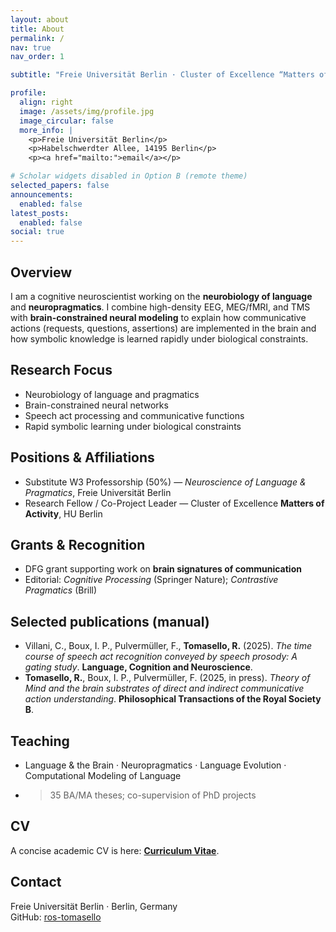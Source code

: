 ```yaml
---
layout: about
title: About
permalink: /
nav: true
nav_order: 1

subtitle: "Freie Universität Berlin · Cluster of Excellence “Matters of Activity” (HU Berlin)"

profile:
  align: right
  image: /assets/img/profile.jpg
  image_circular: false
  more_info: |
    <p>Freie Universität Berlin</p>
    <p>Habelschwerdter Allee, 14195 Berlin</p>
    <p><a href="mailto:">email</a></p>

# Scholar widgets disabled in Option B (remote theme)
selected_papers: false
announcements:
  enabled: false
latest_posts:
  enabled: false
social: true
---
```


## Overview
I am a cognitive neuroscientist working on the **neurobiology of language** and **neuropragmatics**. I combine high-density EEG, MEG/fMRI, and TMS with **brain-constrained neural modeling** to explain how communicative actions (requests, questions, assertions) are implemented in the brain and how symbolic knowledge is learned rapidly under biological constraints.

## Research Focus
- Neurobiology of language and pragmatics  
- Brain-constrained neural networks  
- Speech act processing and communicative functions  
- Rapid symbolic learning under biological constraints  

## Positions & Affiliations
- Substitute W3 Professorship (50%) — *Neuroscience of Language & Pragmatics*, Freie Universität Berlin  
- Research Fellow / Co-Project Leader — Cluster of Excellence **Matters of Activity**, HU Berlin

## Grants & Recognition
- DFG grant supporting work on **brain signatures of communication**  
- Editorial: *Cognitive Processing* (Springer Nature); *Contrastive Pragmatics* (Brill)

## Selected publications (manual)
- Villani, C., Boux, I. P., Pulvermüller, F., **Tomasello, R.** (2025). *The time course of speech act recognition conveyed by speech prosody: A gating study*. **Language, Cognition and Neuroscience**.  
- **Tomasello, R.**, Boux, I. P., Pulvermüller, F. (2025, in press). *Theory of Mind and the brain substrates of direct and indirect communicative action understanding*. **Philosophical Transactions of the Royal Society B**.

## Teaching
- Language & the Brain · Neuropragmatics · Language Evolution · Computational Modeling of Language  
- >35 BA/MA theses; co-supervision of PhD projects

## CV
A concise academic CV is here: **[Curriculum Vitae](/cv/)**.

## Contact
Freie Universität Berlin · Berlin, Germany  
GitHub: [ros-tomasello](https://github.com/ros-tomasello)
